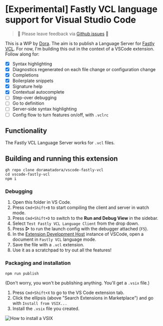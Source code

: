 # [Experimental] Fastly VCL language support for Visual Studio Code

> 🩷 Please leave feedback via [Github issues](https://github.com/doramatadora/vscode-fastly-vcl/issues) 🩷

This is a WIP by [Dora](https://github.com/doramatadora). The aim is to publish a Language Server for [Fastly VCL](https://developer.fastly.com/learning/vcl/using). For now, I'm building this out in the context of a VSCode extension. Follow along for:

- [x] Syntax highlighting
- [x] Diagnostics regenerated on each file change or configuration change
- [x] Completions
- [x] Boilerplate snippets
- [x] Signature help
- [x] Contextual autocomplete
- [ ] Step-over debugging
- [ ] Go to definition
- [ ] Server-side syntax highlighting
- [ ] Config flow to turn features on/off, with `.vclrc`

## Functionality

The Fastly VCL Language Server works for `.vcl` files.

## Building and running this extension

```term
gh repo clone doramatadora/vscode-fastly-vcl
cd vscode-fastly-vcl
npm i
```

### Debugging

1. Open this folder in VS Code.
1. Press `Cmd+Shift+B` to start compiling the client and server in watch mode.
1. Press `Cmd+Shift+D` to switch to the **Run and Debug View** in the sidebar.
1. Select `Test Fastly VCL Language Client` from the drop down.
1. Press **▷** to run the launch config with the debugger attached (`F5`).
1. In the [Extension Development Host](https://code.visualstudio.com/api/get-started/your-first-extension#:~:text=Then%2C%20inside%20the%20editor%2C%20press%20F5.%20This%20will%20compile%20and%20run%20the%20extension%20in%20a%20new%20Extension%20Development%20Host%20window.) instance of VSCode, open a document in `Fastly VCL` language mode. 
1. Save the file with a `.vcl` extension. 
1. Use it as a scratchpad to try out all the features!

### Packaging and installation

```term
npm run publish
```
(Don't worry, you won't be publishing anything. You'll get a `.vsix` file.)

1. Press `Cmd+Shift+X` to go to the VS Code extension tab.
1. Click the ellipsis (above "Search Extensions in Marketplace") and go with `Install from VSIX...`
1. Install the `.vsix` file you created.

![How to install a VSIX](https://github.com/doramatadora/vscode-fastly-vcl/assets/12828487/090175b9-ae10-4982-a6b8-81f42998e587)
